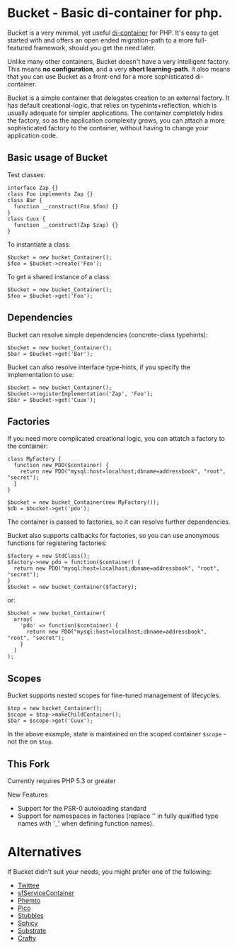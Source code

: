 Bucket - Basic di-container for php.
==

Bucket is a very minimal, yet useful [di-container](http://www.picocontainer.org/patterns.html) for PHP. It's easy to get started with and offers an open ended migration-path to a more full-featured framework, should you get the need later.

Unlike many other containers, Bucket doesn't have a very intelligent factory. This means **no configuration**, and a very **short learning-path**. It also means that you can use Bucket as a front-end for a more sophisticated di-container.

Bucket is a simple container that delegates creation to an external factory. It has default creational-logic, that relies on typehints+reflection, which is usually adequate for simpler applications. The container completely hides the factory, so as the application complexity grows, you can attach a more sophisticated factory to the container, without having to change your application code.

Basic usage of Bucket
--

Test classes:

    interface Zap {}
    class Foo implements Zap {}
    class Bar {
      function __construct(Foo $foo) {}
    }
    class Cuux {
      function __construct(Zap $zap) {}
    }

To instantiate a class:

    $bucket = new bucket_Container();
    $foo = $bucket->create('Foo');

To get a shared instance of a class:

    $bucket = new bucket_Container();
    $foo = $bucket->get('Foo');

Dependencies
--

Bucket can resolve simple dependencies (concrete-class typehints):

    $bucket = new bucket_Container();
    $bar = $bucket->get('Bar');

Bucket can also resolve interface type-hints, if you specify the implementation to use:

    $bucket = new bucket_Container();
    $bucket->registerImplementation('Zap', 'Foo');
    $bar = $bucket->get('Cuux');

Factories
--

If you need more complicated creational logic, you can attatch a factory to the container:

    class MyFactory {
      function new_PDO($container) {
        return new PDO("mysql:host=localhost;dbname=addressbook", "root", "secret");
      }
    }

    $bucket = new bucket_Container(new MyFactory());
    $db = $bucket->get('pdo');

The container is passed to factories, so it can resolve further dependencies.

Bucket also supports callbacks for factories, so you can use anonymous functions for registering factories:

    $factory = new StdClass();
    $factory->new_pdo = function($container) {
      return new PDO("mysql:host=localhost;dbname=addressbook", "root", "secret");
    }
    $bucket = new bucket_Container($factory);

or:

    $bucket = new bucket_Container(
      array(
        'pdo' => function($container) {
          return new PDO("mysql:host=localhost;dbname=addressbook", "root", "secret");
        }
      )
    );

Scopes
--

Bucket supports nested scopes for fine-tuned management of lifecycles.

    $top = new bucket_Container();
    $scope = $top->makeChildContainer();
    $bar = $scope->get('Cuux');

In the above example, state is maintained on the scoped container `$scope` - not the on `$top`.

This Fork
--

Currently requires PHP 5.3 or greater

New Features
* Support for the PSR-0 autoloading standard
* Support for namespaces in factories (replace '\' in fully qualified type names with '_' when defining function names).

Alternatives
==

If Bucket didn't suit your needs, you might prefer one of the following:

* [Twittee](http://github.com/fabpot/twittee/tree/master)
* [sfServiceContainer](http://fabien.potencier.org/article/13/introduction-to-the-symfony-service-container)
* [Phemto](http://phemto.sourceforge.net/)
* [Pico](http://svn.picocontainer.codehaus.org/browse/picocontainer/php/)
* [Stubbles](http://www.stubbles.net/wiki/Docs/IOC)
* [Sphicy](http://www.beberlei.de/sphicy/)
* [Substrate](http://substrate-php.org/)
* [Crafty](http://phpcrafty.sourceforge.net/index.php) 

